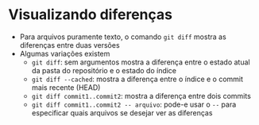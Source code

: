 Visualizando diferenças
=======================

- Para arquivos puramente texto, o comando `git diff` mostra as diferenças entre
  duas versões
- Algumas variações existem
    - `git diff`: sem argumentos mostra a diferença entre o estado atual da
      pasta do repositório e o estado do índice
    - `git diff --cached`: mostra a diferença entre o índice e o commit mais
      recente (HEAD)
    - `git diff commit1..commit2`: mostra a diferença entre dois commits
    - `git diff commit1..commit2 -- arquivo`: pode-e usar o `--` para
      especificar quais arquivos se desejar ver as diferenças
